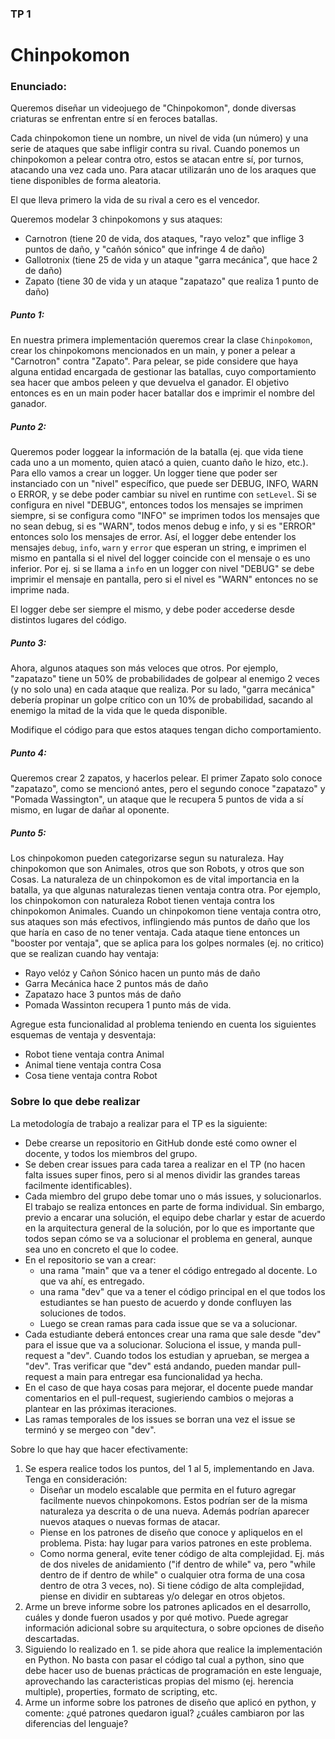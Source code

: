 ### TP 1
# Chinpokomon

### Enunciado:

Queremos diseñar un videojuego de "Chinpokomon", donde diversas criaturas se
enfrentan entre sí en feroces batallas.

Cada chinpokomon tiene un nombre, un nivel de vida (un número) y una serie de
ataques que sabe infligir contra su rival. Cuando ponemos un chinpokomon a
pelear contra otro, estos se atacan entre sí, por turnos, atacando una vez cada
uno. Para atacar utilizarán uno de los araques que tiene disponibles de forma
aleatoria.

El que lleva primero la vida de su rival a cero es el vencedor.

Queremos modelar 3 chinpokomons y sus ataques:

* Carnotron (tiene 20 de vida, dos ataques, "rayo veloz" que inflige 3 puntos de
  daño, y "cañón sónico" que infringe 4 de daño)
* Gallotronix (tiene 25 de vida y un ataque "garra mecánica", que hace 2 de
  daño)
* Zapato (tiene 30 de vida y un ataque "zapatazo" que realiza 1 punto de daño)

##### Punto 1:
En nuestra primera implementación queremos crear la clase `Chinpokomon`, crear
los chinpokomons mencionados en un main, y poner a pelear a "Carnotron" contra
"Zapato". Para pelear, se pide considere que haya alguna entidad encargada de
gestionar las batallas, cuyo comportamiento sea hacer que ambos peleen y que
devuelva el ganador. El objetivo entonces es en un main poder hacer batallar dos
e imprimir el nombre del ganador.

##### Punto 2:
Queremos poder loggear la información de la batalla (ej. que vida tiene cada uno
a un momento, quien atacó a quien, cuanto daño le hizo, etc.). Para ello vamos a
crear un logger. Un logger tiene que poder ser instanciado con un "nivel"
específico, que puede ser DEBUG, INFO, WARN o ERROR, y se debe poder cambiar su
nivel en runtime con `setLevel`. Si se configura en nivel "DEBUG", entonces
todos los mensajes se imprimen siempre, si se configura como "INFO" se imprimen
todos los mensajes que no sean debug, si es "WARN", todos menos debug e info, y
si es "ERROR" entonces solo los mensajes de error. Así, el logger debe entender
los mensajes `debug`, `info`, `warn` y `error` que esperan un string, e imprimen
el mismo en pantalla si el nivel del logger coincide con el mensaje o es uno
inferior. Por ej. si se llama a `info` en un logger con nivel "DEBUG" se debe
imprimir el mensaje en pantalla, pero si el nivel es "WARN" entonces no se
imprime nada.

El logger debe ser siempre el mismo, y debe poder accederse desde distintos
lugares del código.

##### Punto 3:
Ahora, algunos ataques son más veloces que otros. Por ejemplo, "zapatazo" tiene
un 50% de probabilidades de golpear al enemigo 2 veces (y no solo una) en cada
ataque que realiza. Por su lado, "garra mecánica" debería propinar un golpe
crítico con un 10% de probabilidad, sacando al enemigo la mitad de la vida que
le queda disponible.

Modifique el código para que estos ataques tengan dicho comportamiento.

##### Punto 4:
Queremos crear 2 zapatos, y hacerlos pelear. El primer Zapato solo conoce
"zapatazo", como se mencionó antes, pero el segundo conoce "zapatazo" y "Pomada
Wassington", un ataque que le recupera 5 puntos de vida a sí mismo, en lugar de
dañar al oponente.

##### Punto 5:
Los chinpokomon pueden categorizarse segun su naturaleza. Hay chinpokomon que
son Animales, otros que son Robots, y otros que son Cosas. La naturaleza de un
chinpokomon es de vital importancia en la batalla, ya que algunas naturalezas
tienen ventaja contra otra. Por ejemplo, los chinpokomon con naturaleza Robot
tienen ventaja contra los chinpokomon Animales. Cuando un chinpokomon tiene
ventaja contra otro, sus ataques son más efectivos, inflingiendo más puntos de
daño que los que haría en caso de no tener ventaja. Cada ataque tiene entonces
un "booster por ventaja", que se aplica para los golpes normales (ej. no
critico) que se realizan cuando hay ventaja:

* Rayo velóz y Cañon Sónico hacen un punto más de daño
* Garra Mecánica hace 2 puntos más de daño
* Zapatazo hace 3 puntos más de daño
* Pomada Wassinton recupera 1 punto más de vida.

Agregue esta funcionalidad al problema teniendo en cuenta los siguientes
esquemas de ventaja y desventaja:

* Robot tiene ventaja contra Animal
* Animal tiene ventaja contra Cosa
* Cosa tiene ventaja contra Robot

### Sobre lo que debe realizar

La metodología de trabajo a realizar para el TP es la siguiente:

* Debe crearse un repositorio en GitHub donde esté como owner el docente, y
  todos los miembros del grupo.
* Se deben crear issues para cada tarea a realizar en el TP (no hacen falta
  issues super finos, pero si al menos dividir las grandes tareas facilmente
  identificables).
* Cada miembro del grupo debe tomar uno o más issues, y solucionarlos. El
  trabajo se realiza entonces en parte de forma individual. Sin embargo, previo a
  encarar una solución, el equipo debe charlar y estar de acuerdo en la
  arquitectura general de la solución, por lo que es importante que todos sepan
  cómo se va a solucionar el problema en general, aunque sea uno en concreto el
  que lo codee.
* En el repositorio se van a crear:
    * una rama "main" que va a tener el código entregado al docente. Lo que va
      ahí, es entregado.
    * una rama "dev" que va a tener el código principal en el que todos los
      estudiantes se han puesto de acuerdo y donde confluyen las soluciones de
      todos.
    * Luego se crean ramas para cada issue que se va a solucionar.
* Cada estudiante deberá entonces crear una rama que sale desde "dev" para el
  issue que va a solucionar. Soluciona el issue, y manda pull-request a "dev".
  Cuando todos los estudian y aprueban, se mergea a "dev". Tras verificar que
  "dev" está andando, pueden mandar pull-request a main para entregar esa
  funcionalidad ya hecha.
* En el caso de que haya cosas para mejorar, el docente puede mandar comentarios
  en el pull-request, sugieriendo cambios o mejoras a plantear en las próximas
  iteraciones.
* Las ramas temporales de los issues se borran una vez el issue se terminó y se
  mergeo con "dev".

Sobre lo que hay que hacer efectivamente:

1. Se espera realice todos los puntos, del 1 al 5, implementando en Java. Tenga
   en consideración:
    * Diseñar un modelo escalable que permita en el futuro agregar facilmente
      nuevos chinpokomons. Estos podrían ser de la misma naturaleza ya descrita o
      de una nueva. Además podrían aparecer nuevos ataques o nuevas formas de
      atacar.
    * Piense en los patrones de diseño que conoce y apliquelos en el problema.
      Pista: hay lugar para varios patrones en este problema.
    * Como norma general, evite tener código de alta complejidad. Ej. más de dos
      niveles de anidamiento ("if dentro de while" va, pero "while dentro de if
      dentro de while" o cualquier otra forma de una cosa dentro de otra 3 veces,
      no). Si tiene código de alta complejidad, piense en dividir en subtareas
      y/o delegar en otros objetos.
2. Arme un breve informe sobre los patrones aplicados en el desarrollo, cuáles y
   donde fueron usados y por qué motivo. Puede agregar información adicional
   sobre su arquitectura, o sobre opciones de diseño descartadas.
3. Siguiendo lo realizado en 1. se pide ahora que realice la implementación en
   Python. No basta con pasar el código tal cual a python, sino que debe hacer
   uso de buenas prácticas de programación en este lenguaje, aprovechando las
   caracteristicas propias del mismo (ej. herencia multiple), properties, formato
   de scripting, etc.
4. Arme un informe sobre los patrones de diseño que aplicó en python, y comente:
   ¿qué patrones quedaron igual? ¿cuáles cambiaron por las diferencias del
   lenguaje?